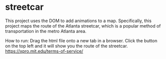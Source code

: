 # streetcar

This project uses the DOM to add animations to a map. Specifically, this project maps the route of the Atlanta streetcar, which is a popular method of transportation in the metro Atlanta area.

How to run: Drag the html file onto a new tab in a browser. Click the button on the top left and it will show you the route of the streetcar. https://xpro.mit.edu/terms-of-service/
